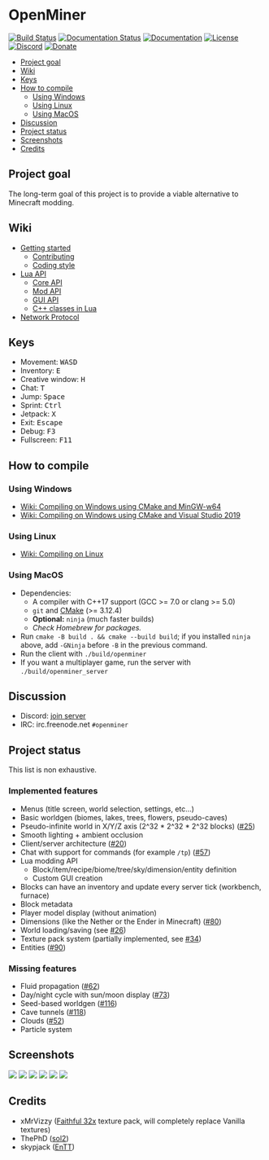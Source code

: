 # OpenMiner

[![Build Status](https://travis-ci.com/Unarelith/OpenMiner.svg?branch=master)](https://travis-ci.com/Unarelith/OpenMiner)
[![Documentation Status](https://readthedocs.org/projects/openminer/badge/?version=latest)](https://openminer.readthedocs.io/en/latest/?badge=latest)
[![Documentation](https://codedocs.xyz/Quent42340/OpenMiner.svg)](https://codedocs.xyz/Quent42340/OpenMiner/)
[![License](https://img.shields.io/badge/license-LGPLv2.1%2B-blue.svg)](https://www.gnu.org/licenses/old-licenses/lgpl-2.1.en.html)
[![Discord](https://img.shields.io/discord/527527086756200458.svg?style=popout)](https://discord.gg/eN8k8wt)
[![Donate](https://img.shields.io/badge/donate-paypal-brightgreen.svg)](https://www.paypal.me/Unarelith)

- [Project goal](#project-goal)
- [Wiki](#wiki)
- [Keys](#keys)
- [How to compile](#how-to-compile)
    - [Using Windows](#using-windows)
    - [Using Linux](#using-linux)
    - [Using MacOS](#using-macos)
- [Discussion](#discussion)
- [Project status](#project-status)
- [Screenshots](#screenshots)
- [Credits](#credits)

## Project goal

The long-term goal of this project is to provide a viable alternative to Minecraft modding.

## Wiki

- [Getting started](https://github.com/Unarelith/OpenMiner/wiki/Getting-Started)
    - [Contributing](https://github.com/Unarelith/OpenMiner/blob/master/CONTRIBUTING.md)
    - [Coding style](https://github.com/Unarelith/OpenMiner/wiki/Coding-Style)
- [Lua API](https://openminer.readthedocs.io/en/latest/)
    - [Core API](https://openminer.readthedocs.io/en/latest/lua-api-core/)
    - [Mod API](https://openminer.readthedocs.io/en/latest/lua-api-mod/)
    - [GUI API](https://openminer.readthedocs.io/en/latest/lua-api-gui/)
    - [C++ classes in Lua](https://openminer.readthedocs.io/en/latest/lua-api-cpp/)
- [Network Protocol](https://openminer.readthedocs.io/en/latest/network-protocol/)

## Keys

- Movement: <kbd>W</kbd><kbd>A</kbd><kbd>S</kbd><kbd>D</kbd>
- Inventory: <kbd>E</kbd>
- Creative window: <kbd>H</kbd>
- Chat: <kbd>T</kbd>
- Jump: <kbd>Space</kbd>
- Sprint: <kbd>Ctrl</kbd>
- Jetpack: <kbd>X</kbd>
- Exit: <kbd>Escape</kbd>
- Debug: <kbd>F3</kbd>
- Fullscreen: <kbd>F11</kbd>

## How to compile

### Using Windows

- [Wiki: Compiling on Windows using CMake and MinGW-w64](https://github.com/Unarelith/OpenMiner/wiki/Compiling-on-Windows-with-MinGW-w64)
- [Wiki: Compiling on Windows using CMake and Visual Studio 2019](https://github.com/Unarelith/OpenMiner/wiki/Compiling-on-Windows-with-Visual-Studio-2019)

### Using Linux

- [Wiki: Compiling on Linux](https://github.com/Unarelith/OpenMiner/wiki/Compiling-on-Linux)

### Using MacOS

- Dependencies:
    - A compiler with C++17 support (GCC >= 7.0 or clang >= 5.0)
    - `git` and [CMake](http://www.cmake.org/download/) (>= 3.12.4)
    - **Optional:** `ninja` (much faster builds)
    - _Check Homebrew for packages._
- Run `cmake -B build . && cmake --build build`; if you installed `ninja` above, add `-GNinja` before `-B` in the previous command.
- Run the client with `./build/openminer`
- If you want a multiplayer game, run the server with `./build/openminer_server`

## Discussion

- Discord: [join server](https://discord.gg/eN8k8wt)
- IRC: irc.freenode.net `#openminer`

## Project status

This list is non exhaustive.

### Implemented features

- Menus (title screen, world selection, settings, etc...)
- Basic worldgen (biomes, lakes, trees, flowers, pseudo-caves)
- Pseudo-infinite world in X/Y/Z axis (2^32 * 2^32 * 2^32 blocks) ([#25](https://github.com/Unarelith/OpenMiner/pull/25))
- Smooth lighting + ambient occlusion
- Client/server architecture ([#20](https://github.com/Unarelith/OpenMiner/pull/20))
- Chat with support for commands (for example `/tp`) ([#57](https://github.com/Unarelith/OpenMiner/pull/57))
- Lua modding API
	- Block/item/recipe/biome/tree/sky/dimension/entity definition
	- Custom GUI creation
- Blocks can have an inventory and update every server tick (workbench, furnace)
- Block metadata
- Player model display (without animation)
- Dimensions (like the Nether or the Ender in Minecraft) ([#80](https://github.com/Unarelith/OpenMiner/pull/80))
- World loading/saving (see [#26](https://github.com/Unarelith/OpenMiner/issues/26))
- Texture pack system (partially implemented, see [#34](https://github.com/Unarelith/OpenMiner/issues/34))
- Entities ([#90](https://github.com/Unarelith/OpenMiner/pull/90))

### Missing features

- Fluid propagation ([#62](https://github.com/Unarelith/OpenMiner/issues/62))
- Day/night cycle with sun/moon display ([#73](https://github.com/Unarelith/OpenMiner/issues/73))
- Seed-based worldgen ([#116](https://github.com/Unarelith/OpenMiner/issues/116))
- Cave tunnels ([#118](https://github.com/Unarelith/OpenMiner/issues/118))
- Clouds ([#52](https://github.com/Unarelith/OpenMiner/pull/52))
- Particle system

## Screenshots

![](screenshot1.png?raw=true)
![](screenshot2.png?raw=true)
![](screenshot3.png?raw=true)
![](screenshot4.png?raw=true)
![](screenshot5.png?raw=true)
![](screenshot6.png?raw=true)

## Credits

- xMrVizzy ([Faithful 32x](https://www.curseforge.com/minecraft/texture-packs/faithful-32x) texture pack, will completely replace Vanilla textures)
- ThePhD ([sol2](https://github.com/ThePhD/sol2))
- skypjack ([EnTT](https://github.com/skypjack/entt))

